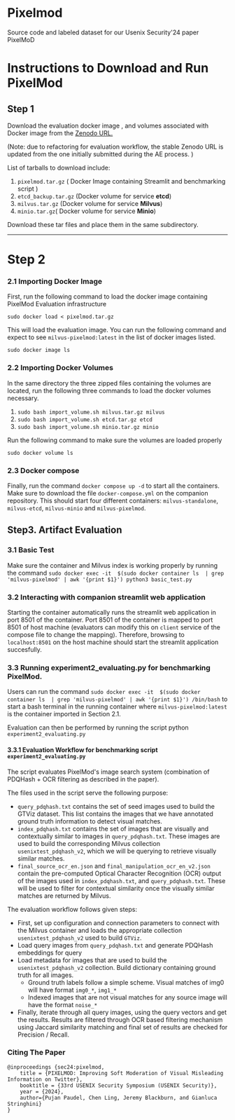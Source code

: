 # Pixelmod
Source code and labeled dataset for our Usenix Security'24 paper PixelMoD

# Instructions to Download and Run PixelMod 
## Step 1 
Download the evaluation docker image , and volumes associated with Docker image from the  [Zenodo URL.](https://zenodo.org/records/12570381)

(Note: due to refactoring for evaluation workflow, the stable Zenodo URL is updated from the one initially submitted during the AE process. )

List of tarballs to download include: 

 1. `pixelmod.tar.gz` ( Docker Image containing Streamlit and benchmarking script )
 2. `etcd_backup.tar.gz` (Docker volume for service **etcd**) 
 3. `milvus.tar.gz` (Docker volume for service **Milvus**)
 4. `minio.tar.gz`( Docker volume for service **Minio**)
 
 Download these tar files and place them in the same subdirectory.

---
# Step 2 
### 2.1 Importing Docker Image 
First, run the following command to load the docker image containing PixelMod Evaluation infrastructure

    sudo docker load < pixelmod.tar.gz

This will load the evaluation image. You can run the following command and expect to see `milvus-pixelmod:latest` in the list of docker images listed.

    sudo docker image ls

### 2.2 Importing Docker Volumes 
In the same directory the three zipped files containing the volumes are located, run the  following three commands to load the docker volumes necessary.

 1. `sudo bash import_volume.sh milvus.tar.gz milvus`
 2. `sudo bash import_volume.sh etcd.tar.gz etcd`
 3. `sudo bash import_volume.sh minio.tar.gz minio`

Run the following command to make sure the volumes are loaded properly 

    sudo docker volume ls

### 2.3 Docker compose  
Finally, run the command `docker compose up -d` to start all the containers. Make sure to download the file `docker-compose.yml` on the companion repository.
This should start four different containers: `milvus-standalone`, `milvus-etcd`, `milvus-minio` and `milvus-pixelmod`. 


## Step3.  Artifact Evaluation 

### 3.1 Basic Test
Make sure the container and Milvus index is working properly by running the command `sudo docker exec -it  $(sudo docker container ls  | grep 'milvus-pixelmod' | awk '{print $1}') python3 basic_test.py`

### 3.2 Interacting with companion streamlit web application 
Starting the container automatically runs the streamlit web application in port 8501 of the container. Port 8501 of the container is mapped to port 8501 of host machine (evaluators can modify this on `client` service of the compose file to change the mapping). 
Therefore, browsing to  `localhost:8501`  on the host machine should start the streamlit application succesfully.

### 3.3 Running experiment2_evaluating.py for benchmarking PixelMod.
Users can run the command `sudo docker exec -it  $(sudo docker container ls  | grep 'milvus-pixelmod' | awk '{print $1}') /bin/bash` to start a bash terminal in the running container where `milvus-pixelmod:latest` is the container imported in Section 2.1.

Evaluation can then be performed by running the script python `experiment2_evaluating.py`  

#### 3.3.1 Evaluation Workflow for benchmarking script `experiment2_evaluating.py` 
The script evaluates PixelMod's image search system (combination of PDQHash + OCR filtering as described in the paper).
 
The files used in the script serve the following purpose:
 - `query_pdqhash.txt` contains the set of seed images used to build the GTViz dataset. This list contains the  images that we have annotated ground truth information to detect visual matches.
 - `index_pdqhash.txt` contains the set of images that are visually and contextually similar to images in `query_pdqhash.txt`. These images are used to build the corresponding Milvus collection `usenixtest_pdqhash_v2`, which we will be querying to retrieve visually similar matches. 
 - `final_source_ocr_en.json` and `final_manipulation_ocr_en_v2.json` contain the pre-computed Optical Character Recognition (OCR) output of the images used in `index_pdqhash.txt`, and `query_pdqhash.txt`. These will be used to filter for contextual similarity once the visually similar matches are returned by Milvus.
 
 The evaluation workflow follows given steps:
 -  First, set up  configuration and connection parameters to connect
       with the Milvus container and loads the appropriate collection
       `usenixtest_pdqhash_v2` used to build `GTViz`.
 - Load query images from `query_pdqhash.txt` and generate PDQHash embeddings for query
 - Load metadata for images that are used to build the `usenixtest_pdqhash_v2` collection. Build dictionary containing ground truth for all images. 
	 - Ground truth labels follow a simple scheme. Visual matches of img0 will have format  `img0_*`,  `img1_*` 
    - Indexed images that are not visual matches for any source image will have the format `noise_*`
  - Finally, iterate through all query images, using the query vectors and get the results. Results are filtered through OCR based filtering mechanism using Jaccard similarity matching and final set of results are checked for Precision / Recall. 

### Citing The Paper
```
@inproceedings {sec24:pixelmod,
    title = {PIXELMOD: Improving Soft Moderation of Visual Misleading Information on Twitter},
    booktitle = {33rd USENIX Security Symposium (USENIX Security)},
    year = {2024},
    author={Pujan Paudel, Chen Ling, Jeremy Blackburn, and Gianluca Stringhini}
}
